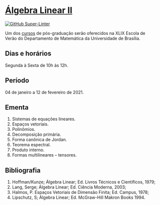 # [Álgebra Linear II](https://moodle.mat.unb.br/20201)

[![GitHub Super-Linter](https://github.com/carlosal1015/Algebra-linear-II/workflows/Lint%20Code%20Base/badge.svg)](https://github.com/marketplace/actions/super-linter)

Um dos [cursos](https://www.mat.unb.br/verao2021/verao/verao_pt.html)
de pós-graduação serão oferecidos na XLIX Escola de Verão do
Departamento de Matemática da Universidade de Brasília.

## Dias e horários

Segunda à Sexta de 10h às 12h.

## Período

04 de janeiro a 12 de fevereiro de 2021.

## Ementa

1. Sistemas de equações lineares.
2. Espaços vetoriais.
3. Polinômios.
4. Decomposição primária.
5. Forma canônica de Jordan.
6. Teorema espectral.
7. Produto interno.
8. Formas multilineares – tensores.

## Bibliografia

1. Hoffman/Kunze; Álgebra Linear; Ed. Livros Técnicos e Científicos, 1979;
2. Lang, Serge; Álgebra Linear; Ed. Ciência Moderna, 2003;
3. Halmos, P. Espaços Vetoriais de Dimensão Finita; Ed. Campus, 1978;
4. Lipschutz, S; Álgebra Linear; Ed. McGraw-Hill Makron Books 1994.
